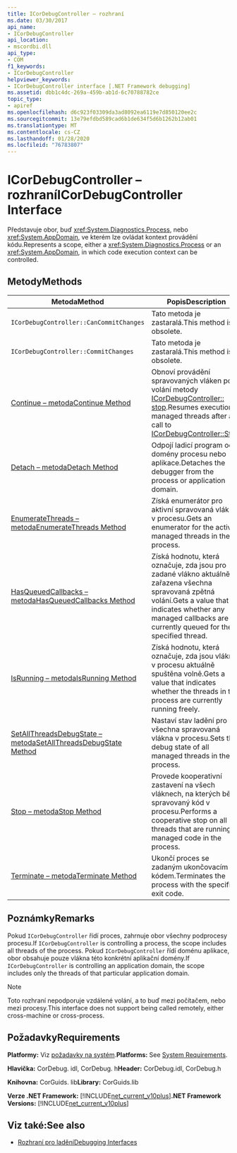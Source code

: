```yaml
---
title: ICorDebugController – rozhraní
ms.date: 03/30/2017
api_name:
- ICorDebugController
api_location:
- mscordbi.dll
api_type:
- COM
f1_keywords:
- ICorDebugController
helpviewer_keywords:
- ICorDebugController interface [.NET Framework debugging]
ms.assetid: dbb1c4dc-269a-459b-ab1d-6c70788782ce
topic_type:
- apiref
ms.openlocfilehash: d6c923f03309da3ad8092ea6119e7d850120ee2c
ms.sourcegitcommit: 13e79efdbd589cad6b1de634f5d6b1262b12ab01
ms.translationtype: MT
ms.contentlocale: cs-CZ
ms.lasthandoff: 01/28/2020
ms.locfileid: "76783807"
---
```

# <a name="icordebugcontroller-interface"></a><span data-ttu-id="50dac-102">ICorDebugController – rozhraní</span><span class="sxs-lookup"><span data-stu-id="50dac-102">ICorDebugController Interface</span></span>

<span data-ttu-id="50dac-103">Představuje obor, buď <xref:System.Diagnostics.Process>, nebo <xref:System.AppDomain>, ve kterém lze ovládat kontext provádění kódu.</span><span class="sxs-lookup"><span data-stu-id="50dac-103">Represents a scope, either a <xref:System.Diagnostics.Process> or an <xref:System.AppDomain>, in which code execution context can be controlled.</span></span>  
  
## <a name="methods"></a><span data-ttu-id="50dac-104">Metody</span><span class="sxs-lookup"><span data-stu-id="50dac-104">Methods</span></span>  
  
|<span data-ttu-id="50dac-105">Metoda</span><span class="sxs-lookup"><span data-stu-id="50dac-105">Method</span></span>|<span data-ttu-id="50dac-106">Popis</span><span class="sxs-lookup"><span data-stu-id="50dac-106">Description</span></span>|  
|------------|-----------------|  
|`ICorDebugController::CanCommitChanges`|<span data-ttu-id="50dac-107">Tato metoda je zastaralá.</span><span class="sxs-lookup"><span data-stu-id="50dac-107">This method is obsolete.</span></span>|  
|`ICorDebugController::CommitChanges`|<span data-ttu-id="50dac-108">Tato metoda je zastaralá.</span><span class="sxs-lookup"><span data-stu-id="50dac-108">This method is obsolete.</span></span>|  
|[<span data-ttu-id="50dac-109">Continue – metoda</span><span class="sxs-lookup"><span data-stu-id="50dac-109">Continue Method</span></span>](icordebugcontroller-continue-method.md)|<span data-ttu-id="50dac-110">Obnoví provádění spravovaných vláken po volání metody [ICorDebugController:: stop](icordebugcontroller-stop-method.md).</span><span class="sxs-lookup"><span data-stu-id="50dac-110">Resumes execution of managed threads after a call to [ICorDebugController::Stop](icordebugcontroller-stop-method.md).</span></span>|  
|[<span data-ttu-id="50dac-111">Detach – metoda</span><span class="sxs-lookup"><span data-stu-id="50dac-111">Detach Method</span></span>](icordebugcontroller-detach-method.md)|<span data-ttu-id="50dac-112">Odpojí ladicí program od domény procesu nebo aplikace.</span><span class="sxs-lookup"><span data-stu-id="50dac-112">Detaches the debugger from the process or application domain.</span></span>|  
|[<span data-ttu-id="50dac-113">EnumerateThreads – metoda</span><span class="sxs-lookup"><span data-stu-id="50dac-113">EnumerateThreads Method</span></span>](icordebugcontroller-enumeratethreads-method.md)|<span data-ttu-id="50dac-114">Získá enumerátor pro aktivní spravovaná vlákna v procesu.</span><span class="sxs-lookup"><span data-stu-id="50dac-114">Gets an enumerator for the active managed threads in the process.</span></span>|  
|[<span data-ttu-id="50dac-115">HasQueuedCallbacks – metoda</span><span class="sxs-lookup"><span data-stu-id="50dac-115">HasQueuedCallbacks Method</span></span>](icordebugcontroller-hasqueuedcallbacks-method.md)|<span data-ttu-id="50dac-116">Získá hodnotu, která označuje, zda jsou pro zadané vlákno aktuálně zařazena všechna spravovaná zpětná volání.</span><span class="sxs-lookup"><span data-stu-id="50dac-116">Gets a value that indicates whether any managed callbacks are currently queued for the specified thread.</span></span>|  
|[<span data-ttu-id="50dac-117">IsRunning – metoda</span><span class="sxs-lookup"><span data-stu-id="50dac-117">IsRunning Method</span></span>](icordebugcontroller-isrunning-method.md)|<span data-ttu-id="50dac-118">Získá hodnotu, která označuje, zda jsou vlákna v procesu aktuálně spuštěna volně.</span><span class="sxs-lookup"><span data-stu-id="50dac-118">Gets a value that indicates whether the threads in the process are currently running freely.</span></span>|  
|[<span data-ttu-id="50dac-119">SetAllThreadsDebugState – metoda</span><span class="sxs-lookup"><span data-stu-id="50dac-119">SetAllThreadsDebugState Method</span></span>](icordebugcontroller-setallthreadsdebugstate-method.md)|<span data-ttu-id="50dac-120">Nastaví stav ladění pro všechna spravovaná vlákna v procesu.</span><span class="sxs-lookup"><span data-stu-id="50dac-120">Sets the debug state of all managed threads in the process.</span></span>|  
|[<span data-ttu-id="50dac-121">Stop – metoda</span><span class="sxs-lookup"><span data-stu-id="50dac-121">Stop Method</span></span>](icordebugcontroller-stop-method.md)|<span data-ttu-id="50dac-122">Provede kooperativní zastavení na všech vláknech, na kterých běží spravovaný kód v procesu.</span><span class="sxs-lookup"><span data-stu-id="50dac-122">Performs a cooperative stop on all threads that are running managed code in the process.</span></span>|  
|[<span data-ttu-id="50dac-123">Terminate – metoda</span><span class="sxs-lookup"><span data-stu-id="50dac-123">Terminate Method</span></span>](icordebugcontroller-terminate-method.md)|<span data-ttu-id="50dac-124">Ukončí proces se zadaným ukončovacím kódem.</span><span class="sxs-lookup"><span data-stu-id="50dac-124">Terminates the process with the specified exit code.</span></span>|  
  
## <a name="remarks"></a><span data-ttu-id="50dac-125">Poznámky</span><span class="sxs-lookup"><span data-stu-id="50dac-125">Remarks</span></span>  
 <span data-ttu-id="50dac-126">Pokud `ICorDebugController` řídí proces, zahrnuje obor všechny podprocesy procesu.</span><span class="sxs-lookup"><span data-stu-id="50dac-126">If `ICorDebugController` is controlling a process, the scope includes all threads of the process.</span></span> <span data-ttu-id="50dac-127">Pokud `ICorDebugController` řídí doménu aplikace, obor obsahuje pouze vlákna této konkrétní aplikační domény.</span><span class="sxs-lookup"><span data-stu-id="50dac-127">If `ICorDebugController` is controlling an application domain, the scope includes only the threads of that particular application domain.</span></span>  
  
> [!NOTE]
> <span data-ttu-id="50dac-128">Toto rozhraní nepodporuje vzdálené volání, a to buď mezi počítačem, nebo mezi procesy.</span><span class="sxs-lookup"><span data-stu-id="50dac-128">This interface does not support being called remotely, either cross-machine or cross-process.</span></span>  
  
## <a name="requirements"></a><span data-ttu-id="50dac-129">Požadavky</span><span class="sxs-lookup"><span data-stu-id="50dac-129">Requirements</span></span>  
 <span data-ttu-id="50dac-130">**Platformy:** Viz [požadavky na systém](../../../../docs/framework/get-started/system-requirements.md).</span><span class="sxs-lookup"><span data-stu-id="50dac-130">**Platforms:** See [System Requirements](../../../../docs/framework/get-started/system-requirements.md).</span></span>  
  
 <span data-ttu-id="50dac-131">**Hlavička:** CorDebug. idl, CorDebug. h</span><span class="sxs-lookup"><span data-stu-id="50dac-131">**Header:** CorDebug.idl, CorDebug.h</span></span>  
  
 <span data-ttu-id="50dac-132">**Knihovna:** CorGuids. lib</span><span class="sxs-lookup"><span data-stu-id="50dac-132">**Library:** CorGuids.lib</span></span>  
  
 <span data-ttu-id="50dac-133">**Verze .NET Framework:** [!INCLUDE[net_current_v10plus](../../../../includes/net-current-v10plus-md.md)]</span><span class="sxs-lookup"><span data-stu-id="50dac-133">**.NET Framework Versions:** [!INCLUDE[net_current_v10plus](../../../../includes/net-current-v10plus-md.md)]</span></span>  
  
## <a name="see-also"></a><span data-ttu-id="50dac-134">Viz také:</span><span class="sxs-lookup"><span data-stu-id="50dac-134">See also</span></span>

- [<span data-ttu-id="50dac-135">Rozhraní pro ladění</span><span class="sxs-lookup"><span data-stu-id="50dac-135">Debugging Interfaces</span></span>](debugging-interfaces.md)
